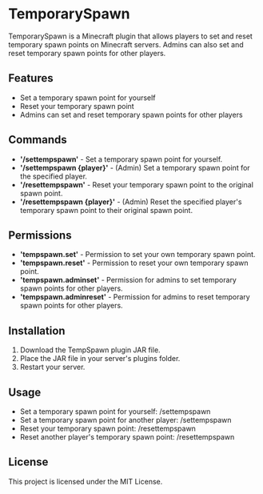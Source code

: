 # TemporarySpawn

TemporarySpawn is a Minecraft plugin that allows players to set and reset temporary spawn points on Minecraft servers. Admins can also set and reset temporary spawn points for other players.

## Features

* Set a temporary spawn point for yourself
* Reset your temporary spawn point
* Admins can set and reset temporary spawn points for other players

## Commands

* **'/settempspawn'** - Set a temporary spawn point for yourself.
* **'/settempspawn {player}'** - (Admin) Set a temporary spawn point for the specified player.
* **'/resettempspawn'** - Reset your temporary spawn point to the original spawn point.
* **'/resettempspawn {player}'** - (Admin) Reset the specified player's temporary spawn point to their original spawn point.

## Permissions

* **'tempspawn.set'** - Permission to set your own temporary spawn point.
* **'tempspawn.reset'** - Permission to reset your own temporary spawn point.
* **'tempspawn.adminset'** - Permission for admins to set temporary spawn points for other players.
* **'tempspawn.adminreset'** - Permission for admins to reset temporary spawn points for other players.

## Installation

1. Download the TempSpawn plugin JAR file.
2. Place the JAR file in your server's plugins folder.
3. Restart your server.

## Usage

* Set a temporary spawn point for yourself: /settempspawn
* Set a temporary spawn point for another player: /settempspawn <player>
* Reset your temporary spawn point: /resettempspawn
* Reset another player's temporary spawn point: /resettempspawn <player>

## License

This project is licensed under the MIT License.